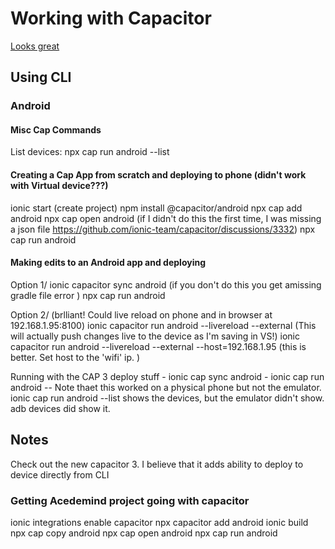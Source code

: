# Working with Capacitor

[Looks great](https://www.youtube.com/watch?v=y_UUjPkxlZ0&ab_channel=CititechStudioCititechStudio)

## Using CLI

### Android 

#### Misc Cap Commands
List devices: npx cap run android --list  

#### Creating a Cap App from scratch and deploying to phone (didn't work with Virtual device???)
ionic start (create project)
npm install @capacitor/android
npx cap add android
npx cap open android  (if I didn't do this the first time, I was missing a json file https://github.com/ionic-team/capacitor/discussions/3332)
npx cap run android

#### Making edits to an Android app and deploying
Option 1/ 
ionic capacitor sync android  (if you don't do this you get amissing gradle file error )
npx cap run android

Option 2/ (brlliant! Could live reload on phone and in browser at 192.168.1.95:8100)
ionic capacitor run android --livereload --external     (This will actually push changes live to the device as I'm saving in VS!)
ionic capacitor run android --livereload --external --host=192.168.1.95  (this is better. Set host to the 'wifi' ip. )



Running with the CAP 3 deploy stuff
    - ionic cap sync android
    - ionic cap run android 
    -- Note thaet this worked on a physical phone but not the emulator. ionic cap run android --list shows the devices, but the emulator didn't show. adb devices did show it. 

## Notes
Check out the new capacitor 3. I believe that it adds ability to deploy to device directly from CLI




### Getting Acedemind project going with capacitor
 ionic integrations enable capacitor
 npx capacitor add android
 ionic build
 npx cap copy android
 npx cap open android
 npx cap run android

